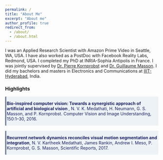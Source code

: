 ```yaml
---
permalink: /
title: "About Me"
excerpt: "About me"
author_profile: true
redirect_from: 
  - /about/
  - /about.html
---
```


I was an Applied Research Scientist with Amazon Prime Video in Seattle, WA, USA. I have also worked as a PostDoc with Facebook Reality Labs, Redmond, USA. I completed my PhD at INRIA-Sophia Antipolis in France. I was jointly supervised by [Dr. Pierre Kornprobst](https://team.inria.fr/biovision/pierre-kornprobst/) and [Dr. Guillaume Masson](http://www.int.univ-amu.fr/MASSON-Guillaume). I did my bachelors and masters in Electronics and Communications at [IIIT-Hyderabad](https://www.iiit.ac.in/), India.



### Highlights

<div class="warning" style='background-color:#EDF2F7; color:#1A2067; border-left: solid #718096 4px; border-radius: 2px;'>
<p style='padding:0; margin-left:0.1em; margin-right:0.1em; display: inline-block;'>
<b> Bio-inspired computer vision: Towards a synergistic approach of artificial and biological vision </b>, N. V. K. Medathati, H. Neumann, G. S. Masson, and P. Kornprobst. Computer Vision and Image Understanding, 150:1–30, 2016. 
</p>
</div>
<br>
<div class="warning" style='background-color:#EDF2F7; color:#1A2067; border-left: solid #718096 4px; border-radius: 2px;'>
<p style='padding:0; margin-left:0.1em; margin-right:0.1em; display: inline-block;'>
 <b> Recurrent network dynamics reconciles visual motion segmentation and integration</b>, N. V. Kartheek Medathati, James Rankin, Andrew I. Meso, P. Kornprobst, G. S. Masson, Scientific Reports, 2017.
</p>
</div>






